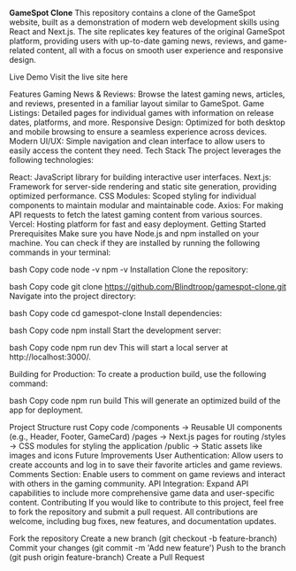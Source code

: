 **GameSpot Clone**
This repository contains a clone of the GameSpot website, built as a demonstration of modern web development skills using React and Next.js. The site replicates key features of the original GameSpot platform, providing users with up-to-date gaming news, reviews, and game-related content, all with a focus on smooth user experience and responsive design.

Live Demo
Visit the live site here

Features
Gaming News & Reviews: Browse the latest gaming news, articles, and reviews, presented in a familiar layout similar to GameSpot.
Game Listings: Detailed pages for individual games with information on release dates, platforms, and more.
Responsive Design: Optimized for both desktop and mobile browsing to ensure a seamless experience across devices.
Modern UI/UX: Simple navigation and clean interface to allow users to easily access the content they need.
Tech Stack
The project leverages the following technologies:

React: JavaScript library for building interactive user interfaces.
Next.js: Framework for server-side rendering and static site generation, providing optimized performance.
CSS Modules: Scoped styling for individual components to maintain modular and maintainable code.
Axios: For making API requests to fetch the latest gaming content from various sources.
Vercel: Hosting platform for fast and easy deployment.
Getting Started
Prerequisites
Make sure you have Node.js and npm installed on your machine. You can check if they are installed by running the following commands in your terminal:

bash
Copy code
node -v
npm -v
Installation
Clone the repository:

bash
Copy code
git clone https://github.com/Blindtroop/gamespot-clone.git
Navigate into the project directory:

bash
Copy code
cd gamespot-clone
Install dependencies:

bash
Copy code
npm install
Start the development server:

bash
Copy code
npm run dev
This will start a local server at http://localhost:3000/.

Building for Production: To create a production build, use the following command:

bash
Copy code
npm run build
This will generate an optimized build of the app for deployment.

Project Structure
rust
Copy code
/components  -> Reusable UI components (e.g., Header, Footer, GameCard)
/pages       -> Next.js pages for routing
/styles      -> CSS modules for styling the application
/public      -> Static assets like images and icons
Future Improvements
User Authentication: Allow users to create accounts and log in to save their favorite articles and game reviews.
Comments Section: Enable users to comment on game reviews and interact with others in the gaming community.
API Integration: Expand API capabilities to include more comprehensive game data and user-specific content.
Contributing
If you would like to contribute to this project, feel free to fork the repository and submit a pull request. All contributions are welcome, including bug fixes, new features, and documentation updates.

Fork the repository
Create a new branch (git checkout -b feature-branch)
Commit your changes (git commit -m 'Add new feature')
Push to the branch (git push origin feature-branch)
Create a Pull Request
